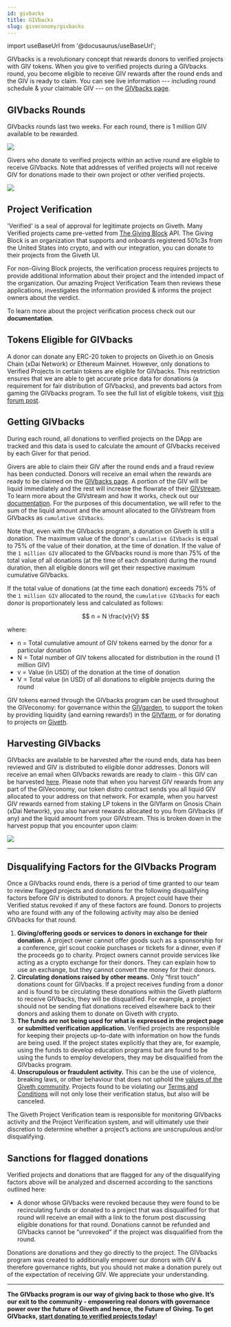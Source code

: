 ```yaml
---
id: givbacks
title: GIVbacks
slug: giveconomy/givbacks
---
```

import useBaseUrl from '@docusaurus/useBaseUrl';

GIVbacks is a revolutionary concept that rewards donors to verified projects with GIV tokens. When you give to verified projects during a GIVbacks round, you become eligible to receive GIV rewards after the round ends and the GIV is ready to claim. You can see live information --- including round schedule & your claimable GIV --- on the [GIVbacks page](https://giv.giveth.io/givbacks).

## GIVbacks Rounds
GIVbacks rounds last two weeks. For each round, there is 1 million GIV available to be rewarded.

![](https://i.imgur.com/cBBSzJa.png)

Givers who donate to verified projects within an active round are eligible to receive GIVbacks. Note that addresses of verified projects will not receive GIV for donations made to their own project or other verified projects.

![](https://i.imgur.com/sgQqoWL.png)


## Project Verification
'Verified' is a seal of approval for legitimate projects on Giveth. Many Verified projects came pre-vetted from [The Giving Block](https://twitter.com/TheGivingBlock) API. The Giving Block is an organization that supports and onboards registered 501c3s from the United States into crypto, and with our integration, you can donate to their projects from the Giveth UI.

For non-Giving Block projects, the verification process requires projects to provide additional information about their project and the intended impact of the organization. Our amazing Project Verification Team then reviews these applications, investigates the information provided & informs the project owners about the verdict. 

To learn more about the project verification process check out our **documentation**.

## Tokens Eligible for GIVbacks

A donor can donate any ERC-20 token to projects on Giveth.io on Gnosis Chain (xDai Network) or Ethereum Mainnet. However, only donations to Verified Projects in certain tokens are eligible for GIVbacks. This restriction ensures that we are able to get accurate price data for donations (a requirement for fair distribution of GIVbacks), and prevents bad actors from gaming the GIVbacks program. To see the full list of eligible tokens, visit [this forum post](https://forum.giveth.io/t/givbacks-token-list/253).

## Getting GIVbacks
During each round, all donations to verified projects on the DApp are tracked and this data is used to calculate the amount of GIVbacks received by each Giver for that period.

Givers are able to claim their GIV after the round ends and a fraud review has been conducted. Donors will receive an email when the rewards are ready to be claimed on the [GIVbacks page](https://giv.giveth.io/givbacks). A portion of the GIV will be liquid immediately and the rest will increase the flowrate of their [GIVstream](https://giv.giveth.io/givstream). To learn more about the GIVstream and how it works, check out our [documentation](https://docs.giveth.io/giveconomy/givstream/). For the purposes of this documentation, we will refer to the sum of the liquid amount and the amount allocated to the GIVstream from GIVbacks as `cumulative GIVbacks`.

Note that, even with the GIVbacks program, a donation on Giveth is still a donation. The maximum value of the donor's `cumulative GIVbacks` is equal to 75% of the value of their donation, at the time of donation. If the value of the `1 million GIV` allocated to the GIVbacks round is more than 75% of the total value of all donations (at the time of each donation) during the round duration, then all eligible donors will get their respective maximum cumulative GIVbacks.

If the total value of donations (at the time each donation) exceeds 75% of the `1 million GIV` allocated to the round, the `cumulative GIVbacks` for each donor is proportionately less and calculated as follows:

$$
n = N \frac{v}{V}
$$
 
where:

- n = Total cumulative amount of GIV tokens earned by the donor for a particular donation
- N = Total number of GIV tokens allocated for distribution in the round (1 million GIV)
- v = Value (in USD) of the donation at the time of donation
- V = Total value (in USD) of all donations to eligible projects during the round

GIV tokens earned through the GIVbacks program can be used throughout the GIVeconomy: for governance within the [GIVgarden](https://giv.giveth.io/givgarden), to support the token by providing liquidity (and earning rewards!) in the [GIVfarm](https://giv.giveth.io/givfarm), or for donating to projects on [Giveth](https://giveth.io/).

## Harvesting GIVbacks

GIVbacks are available to be harvested after the round ends, data has been reviewed and GIV is distributed to eligible donor addresses. Donors will receive an email when GIVbacks rewards are ready to claim - this GIV can be harvested [here](https://giv.giveth.io/givbacks). Please note that when you harvest GIV rewards from any part of the GIVeconomy, our token distro contract sends you all liquid GIV allocated to your address on that network. For example, when you harvest GIV rewards earned from staking LP tokens in the GIVfarm on Gnosis Chain (xDai Network), you also harvest rewards allocated to you from GIVbacks (if any) and the liquid amount from your GIVstream. This is broken down in the harvest popup that you encounter upon claim:

![](https://i.imgur.com/GVpn68a.png)


---
## Disqualifying Factors for the GIVbacks Program

Once a GIVbacks round ends, there is a period of time granted to our team to review flagged projects and donations for the following disqualifying factors before GIV is distributed to donors. A project could have their Verified status revoked if any of these factors are found. Donors to projects who are found with any of the following activity may also be denied GIVbacks for that round.

1. **Giving/offering goods or services to donors in exchange for their donation.** A project owner cannot offer goods such as a sponsorship for a conference, girl scout cookie purchases or tickets for a dinner, even if the proceeds go to charity. Project owners cannot provide services like acting as a crypto exchange for their donors. They can explain how to use an exchange, but they cannot convert the money for their donors.
2. **Circulating donations raised by other means.** Only “first touch” donations count for GIVbacks. If a project receives funding from a donor and is found to be circulating these donations within the Giveth platform to receive GIVbacks, they will be disqualified. For example, a project should not be sending fiat donations received elsewhere back to their donors and asking them to donate on Giveth with crypto.
3. **The funds are not being used for what is expressed in the project page or submitted verification application.** Verified projects are responsible for keeping their projects up-to-date with information on how the funds are being used. If the project states explicitly that they are, for example, using the funds to develop education programs but are found to be using the funds to employ developers, they may be disqualified from the GIVbacks program.
4. **Unscrupulous or fraudulent activity.** This can be the use of violence, breaking laws, or other behaviour that does not uphold the [values of the Giveth community](https://docs.giveth.io/whatisgiveth/). Projects found to be violating our [Terms and Conditions](https://giveth.io/tos) will not only lose their verification status, but also will be canceled.

The Giveth Project Verification team is responsible for monitoring GIVbacks activity and the Project Verification system, and will ultimately use their discretion to determine whether a project’s actions are unscrupulous and/or disqualifying.

## Sanctions for flagged donations

Verified projects and donations that are flagged for any of the disqualifying factors above will be analyzed and discerned according to the sanctions outlined here:

- A donor whose GIVbacks were revoked because they were found to be recirculating funds or donated to a project that was disqualified for that round will receive an email with a link to the forum post discussing eligible donations for that round. Donations cannot be refunded and GIVbacks cannot be “unrevoked” if the project was disqualified from the round. 

Donations are donations and they go directly to the project. The GIVbacks program was created to additionally empower our donors with GIV & therefore governance rights, but you should not make a donation purely out of the expectation of receiving GIV. We appreciate your understanding.

---

**The GIVbacks program is our way of giving back to those who give. It’s our exit to the community - empowering real donors with governance power over the future of Giveth and hence, the Future of Giving. To get GIVbacks, [start donating to verified projects today](https://giveth.io/projects)!**

